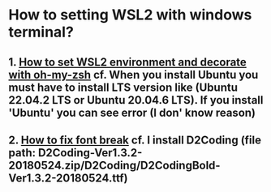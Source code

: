 # How to setting WSL2 with windows terminal?

## 1. [How to set WSL2 environment and decorate with oh-my-zsh](https://velog.io/@ehrbs2021/Windows%ED%99%98%EA%B2%BD%EC%97%90%EC%84%9C-WSL2-Ubuntu%EC%97%90-%EB%A7%A5os-%ED%84%B0%EB%AF%B8%EB%84%90%EC%B2%98%EB%9F%BC-%EA%BE%B8%EB%AF%B8%EA%B8%B0-oh-my-zsh) cf. When you install Ubuntu you must have to install LTS version like (Ubuntu 22.04.2 LTS or Ubuntu 20.04.6 LTS). If you install 'Ubuntu' you can see error (I don' know reason)
## 2. [How to fix font break](https://velog.io/@mythos/Windows-WSL-2-%ED%8F%B0%ED%8A%B8-%EA%B9%A8%EC%A7%90) cf. I install D2Coding (file path: D2Coding-Ver1.3.2-20180524.zip/D2Coding/D2CodingBold-Ver1.3.2-20180524.ttf)
